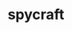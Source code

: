 ---
title: "spycraft"
featured_image: "/images/noir-spy.jpg"
html_description: "yes"
description: >
    <div class="cf mw7 center">
        <a class="tc white" href="/ccc.ics">
            <div class="fl w-100 w-20-ns tc pv5 dim">
                <div class="header-strip-icon center">
                    <i class="fa fa-calendar-check-o fa-4x" aria-hidden="true"></i>
                </div>
                <p class="center baffle">June 1st - 3rd 2018</p>
            </div>
        </a>
        <a class="tc white" href="/location">
            <div class="fl w-100 w-20-ns tc pv5 dim">
                <div class="header-strip-icon center">
                    <i class="fa fa-map-marker fa-4x" aria-hidden="true"></i>
                </div>
                <p class="center baffle">The Westin<br /> Indianapolis</p>
            </div>
        </a>
        <a class="tc white" href="https://www.eventbrite.com/e/circlecitycon-50-2018-tickets-35093021171">
            <div class="fl w-100 w-20-ns tc pv5 dim">
                <div class="header-strip-icon center">
                        <i class="fa fa-ticket fa-4x" aria-hidden="true"></i>
                </div>
                <p class="center baffle">Get your tickets</p>
            </div>
        </a>
        <a class="tc white" href="/cfp/">
            <div class="fl w-100 w-20-ns tc pv5 dim">
                <div class="header-strip-icon center">
                        <i class="fa fa-comments-o fa-4x" aria-hidden="true"></i>
                </div>
                <p class="center baffle">CFP is <strong>Closed</strong></p>
            </div>
        </a>
        <a class="tc white" href="/cft/">
            <div class="fl w-100 w-20-ns tc pv5 dim">
                <div class="header-strip-icon center">
                        <i class="fa fa-paper-plane fa-4x" aria-hidden="true"></i>
                </div>
                <p class="center baffle">CFT is <strong>Closed</strong></p>
            </div>
        </a>
    </div>
---